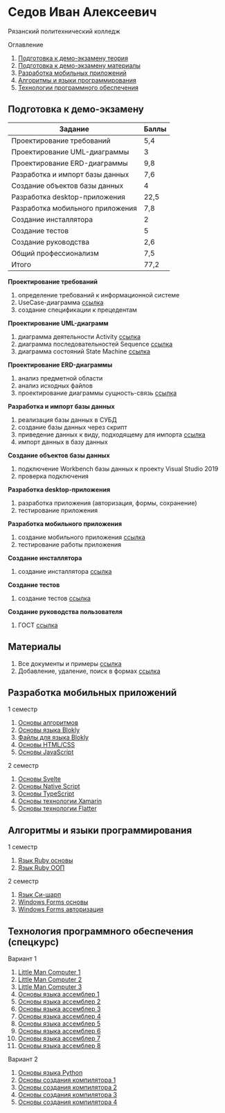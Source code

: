 # Седов Иван Алексеевич
Рязанский политехнический колледж

Оглавление
1. [Подготовка к демо-экзамену теория](https://e1m7.github.io/work/#%D0%BF%D0%BE%D0%B4%D0%B3%D0%BE%D1%82%D0%BE%D0%B2%D0%BA%D0%B0-%D0%BA-%D0%B4%D0%B5%D0%BC%D0%BE-%D1%8D%D0%BA%D0%B7%D0%B0%D0%BC%D0%B5%D0%BD%D1%83)
2. [Подготовка к демо-экзамену материалы](https://e1m7.github.io/work/#%D0%BC%D0%B0%D1%82%D0%B5%D1%80%D0%B8%D0%B0%D0%BB%D1%8B)
3. [Разработка мобильных приложений](https://e1m7.github.io/work/#%D1%80%D0%B0%D0%B7%D1%80%D0%B0%D0%B1%D0%BE%D1%82%D0%BA%D0%B0-%D0%BC%D0%BE%D0%B1%D0%B8%D0%BB%D1%8C%D0%BD%D1%8B%D1%85-%D0%BF%D1%80%D0%B8%D0%BB%D0%BE%D0%B6%D0%B5%D0%BD%D0%B8%D0%B9)
4. [Алгоритмы и языки программирования](https://e1m7.github.io/work/#%D0%B0%D0%BB%D0%B3%D0%BE%D1%80%D0%B8%D1%82%D0%BC%D1%8B-%D0%B8-%D1%8F%D0%B7%D1%8B%D0%BA%D0%B8-%D0%BF%D1%80%D0%BE%D0%B3%D1%80%D0%B0%D0%BC%D0%BC%D0%B8%D1%80%D0%BE%D0%B2%D0%B0%D0%BD%D0%B8%D1%8F)
5. [Технологии программного обеспечения](https://e1m7.github.io/work/#%D1%82%D0%B5%D1%85%D0%BD%D0%BE%D0%BB%D0%BE%D0%B3%D0%B8%D1%8F-%D0%BF%D1%80%D0%BE%D0%B3%D1%80%D0%B0%D0%BC%D0%BC%D0%BD%D0%BE%D0%B3%D0%BE-%D0%BE%D0%B1%D0%B5%D1%81%D0%BF%D0%B5%D1%87%D0%B5%D0%BD%D0%B8%D1%8F-%D1%81%D0%BF%D0%B5%D1%86%D0%BA%D1%83%D1%80%D1%81)

## Подготовка к демо-экзамену

| Задание      | Баллы |
| ----------- | ----------- |
| Проектирование требований      | 5,4       |
| Проектирование UML-диаграммы   | 3        |
| Проектирование ERD-диаграммы   | 9,8        |
| Разработка и импорт базы данных   | 7,6        |
| Создание объектов базы данных   | 4        |
| Разработка desktop-приложения   | 22,5        |
| Разработка мобильного приложения   | 7,8        |
| Создание инсталлятора   | 2        |
| Создание тестов   | 5        |
| Создание руководства   | 2,6        |
| Общий профессионализм   | 7,5        |
| Итого   | 77,2        |

**Проектирование требований** 
1. определение требований к информационной системе
2. UseCase-диаграмма [ссылка](https://nationalteam.worldskills.ru/skills/proektirovanie-use-case-diagrammy-opredelenie-funktsionalnykh-vozmozhnostey-sistemy/)
3. создание спецификации к прецедентам

**Проектирование UML-диаграмм**
1. диаграмма деятельности Activity [ссылка](https://youtu.be/0I9aIP5gKCg)
2. диаграмма последовательностей Sequence [ссылка](https://youtu.be/0I9aIP5gKCg)
3. диаграмма состояний State Machine [ссылка](https://youtu.be/0I9aIP5gKCg)

**Проектирование ERD-диаграммы**
1. анализ предметной области
2. анализ исходных файлов
3. проектирование диаграммы сущность-связь [ссылка](https://youtu.be/uKImrwjOKTU)

**Разработка и импорт базы данных**
1. реализация базы данных в СУБД
2. создание базы данных через скрипт
3. приведение данных к виду, подходящему для импорта [ссылка](https://nationalteam.worldskills.ru/skills/rabota-s-nestrukturirovannymi-dannymi-obrabotka-i-import-v-bazu-dannykh/)
4. импорт данных в базу данных

**Создание объектов базы данных**
1. подключение Workbench базы данных к проекту Visual Studio 2019
2. проверка подключения

**Разработка desktop-приложения**
1. разработка приложения (авторизация, формы, сохранение)
2. тестирование приложения

**Разработка мобильного приложения**
1. создание мобильного приложения [ссылка](https://www.youtube.com/playlist?list=PLH3y3SWteZd35qQ-d7qkBsj45JjQs1o6h)
2. тестирование работы приложения

**Создание инсталлятора**
1. создание инсталлятора [ссылка](https://youtu.be/aYcYamTI6ys)

**Создание тестов**
1. создание тестов [ссылка](https://youtu.be/p3EUhUjv2LM)

**Создание руководства пользователя**
1. ГОСТ [ссылка](http://it-gost.ru/content/view/94/51/)

## Материалы
1. Все документы и примеры [ссылка](https://disk.yandex.ru/d/RmmT3tt9HGTFLA)
2. Добавление, удаление, поиск в формах [ссылка](https://it-black.ru/rabota-s-bazoj-dannyh-v-ci_sharp/)

## Разработка мобильных приложений

1 семестр
1. [Основы алгоритмов](https://code.org/minecraft)
2. [Основы языка Blokly](https://www.youtube.com/playlist?list=PLiXXnd7WHCGwZQk2EkTCUw1rmSNoUjlYQ)
3. [Файлы для языка Blokly](https://disk.yandex.ru/d/_njx5i9AS3nyNQ)
4. [Основы HTML/CSS](https://stepik.org/course/52164)
5. [Основы JavaScript](https://stepik.org/course/2223)

2 семестр
1. [Основы Svelte](https://www.youtube.com/playlist?list=PL4cUxeGkcC9hlbrVO_2QFVqVPhlZmz7tO)
2. [Основы Native Script](https://www.youtube.com/playlist?list=PLYxzS__5yYQnbduR0rpntEcXIhftdz15n)
3. [Основы TypeScript](https://www.youtube.com/playlist?list=PL4cUxeGkcC9gUgr39Q_yD6v-bSyMwKPUI)
4. [Основы технологии Xamarin](https://www.youtube.com/playlist?list=PLH3y3SWteZd35qQ-d7qkBsj45JjQs1o6h)
5. [Основы технологии Flatter](https://www.youtube.com/playlist?list=PL4cUxeGkcC9jLYyp2Aoh6hcWuxFDX6PBJ)

## Алгоритмы и языки программирования

1 семестр
1. [Язык Ruby основы](https://disk.yandex.ru/d/SVXjxM8-cai60A)
2. [Язык Ruby ООП](https://disk.yandex.ru/d/_mj1sKL3D4DKYQ)

2 семестр
1. [Язык Си-шарп](https://www.youtube.com/watch?v=GhQdlIFylQ8)
2. [Windows Forms основы](https://www.youtube.com/playlist?list=PLTbLgUhfboqxxB14zFDaPHHO7nWZgoa95)
3. [Windows Forms авторизация](https://www.youtube.com/playlist?list=PL0lO_mIqDDFWOMqSKFaLypANf1W7-o87q)

## Технология программного обеспечения (спецкурс)

Вариант 1
1. [Little Man Computer 1](https://slides.com/ivansedov/little_man_computer_01)
2. [Little Man Computer 2](https://slides.com/ivansedov/little_man_computer_02)
3. [Little Man Computer 3](https://slides.com/ivansedov/little_man_computer_03)
4. [Основы языка ассемблер 1](https://slides.com/ivansedov/assembler8_01)
5. [Основы языка ассемблер 2](https://slides.com/ivansedov/assembler8_02)
6. [Основы языка ассемблер 3](https://slides.com/ivansedov/assembler8_03)
7. [Основы языка ассемблер 4](https://slides.com/ivansedov/assembler8_04)
8. [Основы языка ассемблер 5](https://slides.com/ivansedov/assembler8_05)
9. [Основы языка ассемблер 6](https://slides.com/ivansedov/assembler8_06)
10. [Основы языка ассемблер 7](https://slides.com/ivansedov/assembler8_07)
11. [Основы языка ассемблер 8](https://slides.com/ivansedov/assembler8_08)

Вариант 2
1. [Основы языка Python](https://www.youtube.com/watch?v=rfscVS0vtbw)
2. [Основы создания компилятора 1](https://slides.com/ivansedov/compilers_01)
3. [Основы создания компилятора 2](https://slides.com/ivansedov/compilers_02)
4. [Основы создания компилятора 3](https://slides.com/ivansedov/compilers_03)
5. [Основы создания компилятора 4](https://slides.com/ivansedov/compilers_04)


